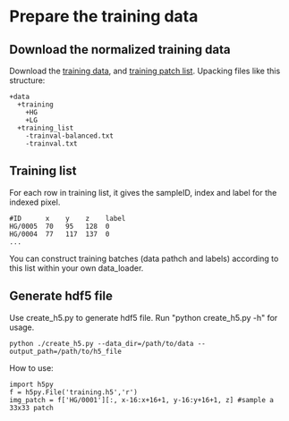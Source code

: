 # Prepare the training data

## Download the normalized training data

Download the [training data](https://drive.google.com/open?id=0B720TgBOSgGRN01VbXcwOXMwMkE), and 
[training patch list](https://drive.google.com/open?id=0B720TgBOSgGRY2RvVmVET2Q1WW8). 
Upacking files like this structure:
```
+data
  +training
    +HG
    +LG
  +training_list
    -trainval-balanced.txt
    -trainval.txt
```

## Training list
For each row in training list, it gives the sampleID, index and label for the indexed pixel.
```
#ID      x    y    z    label
HG/0005  70   95   128  0
HG/0004  77   117  137  0
...
```
You can construct training batches (data pathch and labels) according to this list within your own data_loader.

## Generate hdf5 file
Use create_h5.py to generate hdf5 file. Run "python create_h5.py -h" for usage.
```
python ./create_h5.py --data_dir=/path/to/data --output_path=/path/to/h5_file
```
How to use:
```
import h5py
f = h5py.File('training.h5','r')
img_patch = f['HG/0001'][:, x-16:x+16+1, y-16:y+16+1, z] #sample a 33x33 patch
```
